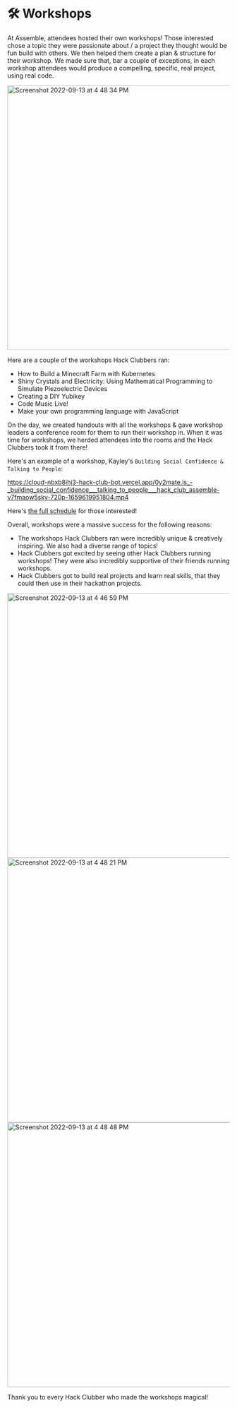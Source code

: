 # 🛠️ Workshops

At Assemble, attendees hosted their own workshops! Those interested chose a topic they were passionate about / a project they thought would be fun build with others. We then helped them create a plan & structure for their workshop. We made sure that, bar a couple of exceptions, in each workshop attendees would produce a compelling, specific, real project, using real code. 

<img width="600" alt="Screenshot 2022-09-13 at 4 48 34 PM" src="https://user-images.githubusercontent.com/39828164/189856506-62649b84-1bbf-41d6-9389-f705fb6962a0.png">

Here are a couple of the workshops Hack Clubbers ran:

- How to Build a Minecraft Farm with Kubernetes
- Shiny Crystals and Electricity: Using Mathematical Programming to Simulate Piezoelectric Devices
- Creating a DIY Yubikey
- Code Music Live!
- Make your own programming language with JavaScript

On the day, we created handouts with all the workshops & gave workshop leaders a conference room for them to run their workshop in. When it was time for workshops, we herded attendees into the rooms and the Hack Clubbers took it from there!

Here's an example of a workshop, Kayley's `Building Social Confidence & Talking to People`:

https://cloud-nbxb8ihj3-hack-club-bot.vercel.app/0y2mate.is_-_building_social_confidence___talking_to_people___hack_club_assemble-v7fmaow5sky-720p-1659619951804.mp4

Here's [the full schedule](https://assemble-schedule.hackclub.dev) for those interested!

Overall, workshops were a massive success for the following reasons:

- The workshops Hack Clubbers ran were incredibly unique & creatively inspiring. We also had a diverse range of topics!
- Hack Clubbers got excited by seeing other Hack Clubbers running workshops! They were also incredibly supportive of their friends running workshops.
- Hack Clubbers got to build real projects and learn real skills, that they could then use in their hackathon projects. 

<img width="600" alt="Screenshot 2022-09-13 at 4 46 59 PM" src="https://user-images.githubusercontent.com/39828164/189856143-dafc13cb-33ab-4be9-aa5a-595248b82ca8.png">

<img width="600" alt="Screenshot 2022-09-13 at 4 48 21 PM" src="https://user-images.githubusercontent.com/39828164/189856457-23f96d9c-0aba-40b9-8304-8d6bd5195087.png">

<img width="600" alt="Screenshot 2022-09-13 at 4 48 48 PM" src="https://user-images.githubusercontent.com/39828164/189856557-5e763f6c-7c6b-45da-90d8-5297c227b387.png">

Thank you to every Hack Clubber who made the workshops magical!
